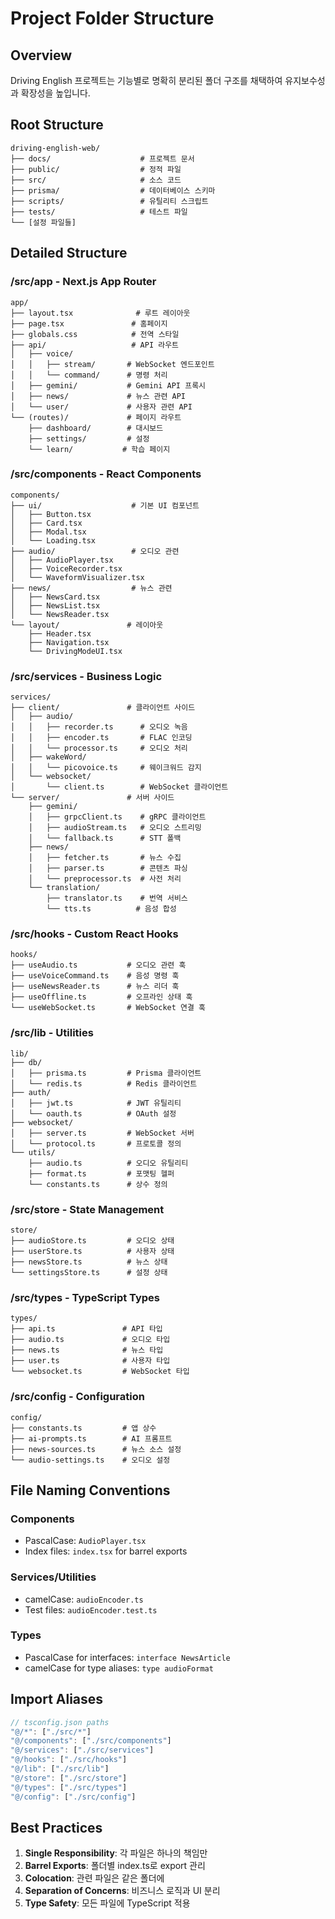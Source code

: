 # Project Folder Structure

## Overview
Driving English 프로젝트는 기능별로 명확히 분리된 폴더 구조를 채택하여 유지보수성과 확장성을 높입니다.

## Root Structure
```
driving-english-web/
├── docs/                    # 프로젝트 문서
├── public/                  # 정적 파일
├── src/                     # 소스 코드
├── prisma/                  # 데이터베이스 스키마
├── scripts/                 # 유틸리티 스크립트
├── tests/                   # 테스트 파일
└── [설정 파일들]
```

## Detailed Structure

### /src/app - Next.js App Router
```
app/
├── layout.tsx              # 루트 레이아웃
├── page.tsx               # 홈페이지
├── globals.css            # 전역 스타일
├── api/                   # API 라우트
│   ├── voice/
│   │   ├── stream/       # WebSocket 엔드포인트
│   │   └── command/      # 명령 처리
│   ├── gemini/           # Gemini API 프록시
│   ├── news/             # 뉴스 관련 API
│   └── user/             # 사용자 관련 API
└── (routes)/             # 페이지 라우트
    ├── dashboard/        # 대시보드
    ├── settings/         # 설정
    └── learn/           # 학습 페이지
```

### /src/components - React Components
```
components/
├── ui/                    # 기본 UI 컴포넌트
│   ├── Button.tsx
│   ├── Card.tsx
│   ├── Modal.tsx
│   └── Loading.tsx
├── audio/                 # 오디오 관련
│   ├── AudioPlayer.tsx
│   ├── VoiceRecorder.tsx
│   └── WaveformVisualizer.tsx
├── news/                  # 뉴스 관련
│   ├── NewsCard.tsx
│   ├── NewsList.tsx
│   └── NewsReader.tsx
└── layout/               # 레이아웃
    ├── Header.tsx
    ├── Navigation.tsx
    └── DrivingModeUI.tsx
```

### /src/services - Business Logic
```
services/
├── client/               # 클라이언트 사이드
│   ├── audio/
│   │   ├── recorder.ts      # 오디오 녹음
│   │   ├── encoder.ts       # FLAC 인코딩
│   │   └── processor.ts     # 오디오 처리
│   ├── wakeWord/
│   │   └── picovoice.ts     # 웨이크워드 감지
│   └── websocket/
│       └── client.ts        # WebSocket 클라이언트
└── server/               # 서버 사이드
    ├── gemini/
    │   ├── grpcClient.ts    # gRPC 클라이언트
    │   ├── audioStream.ts   # 오디오 스트리밍
    │   └── fallback.ts      # STT 폴백
    ├── news/
    │   ├── fetcher.ts       # 뉴스 수집
    │   ├── parser.ts        # 콘텐츠 파싱
    │   └── preprocessor.ts  # 사전 처리
    └── translation/
        ├── translator.ts    # 번역 서비스
        └── tts.ts          # 음성 합성
```

### /src/hooks - Custom React Hooks
```
hooks/
├── useAudio.ts           # 오디오 관련 훅
├── useVoiceCommand.ts    # 음성 명령 훅
├── useNewsReader.ts      # 뉴스 리더 훅
├── useOffline.ts         # 오프라인 상태 훅
└── useWebSocket.ts       # WebSocket 연결 훅
```

### /src/lib - Utilities
```
lib/
├── db/
│   ├── prisma.ts         # Prisma 클라이언트
│   └── redis.ts          # Redis 클라이언트
├── auth/
│   ├── jwt.ts            # JWT 유틸리티
│   └── oauth.ts          # OAuth 설정
├── websocket/
│   ├── server.ts         # WebSocket 서버
│   └── protocol.ts       # 프로토콜 정의
└── utils/
    ├── audio.ts          # 오디오 유틸리티
    ├── format.ts         # 포맷팅 헬퍼
    └── constants.ts      # 상수 정의
```

### /src/store - State Management
```
store/
├── audioStore.ts         # 오디오 상태
├── userStore.ts          # 사용자 상태
├── newsStore.ts          # 뉴스 상태
└── settingsStore.ts      # 설정 상태
```

### /src/types - TypeScript Types
```
types/
├── api.ts               # API 타입
├── audio.ts             # 오디오 타입
├── news.ts              # 뉴스 타입
├── user.ts              # 사용자 타입
└── websocket.ts         # WebSocket 타입
```

### /src/config - Configuration
```
config/
├── constants.ts         # 앱 상수
├── ai-prompts.ts        # AI 프롬프트
├── news-sources.ts      # 뉴스 소스 설정
└── audio-settings.ts    # 오디오 설정
```

## File Naming Conventions

### Components
- PascalCase: `AudioPlayer.tsx`
- Index files: `index.tsx` for barrel exports

### Services/Utilities
- camelCase: `audioEncoder.ts`
- Test files: `audioEncoder.test.ts`

### Types
- PascalCase for interfaces: `interface NewsArticle`
- camelCase for type aliases: `type audioFormat`

## Import Aliases
```typescript
// tsconfig.json paths
"@/*": ["./src/*"]
"@/components": ["./src/components"]
"@/services": ["./src/services"]
"@/hooks": ["./src/hooks"]
"@/lib": ["./src/lib"]
"@/store": ["./src/store"]
"@/types": ["./src/types"]
"@/config": ["./src/config"]
```

## Best Practices

1. **Single Responsibility**: 각 파일은 하나의 책임만
2. **Barrel Exports**: 폴더별 index.ts로 export 관리
3. **Colocation**: 관련 파일은 같은 폴더에
4. **Separation of Concerns**: 비즈니스 로직과 UI 분리
5. **Type Safety**: 모든 파일에 TypeScript 적용
